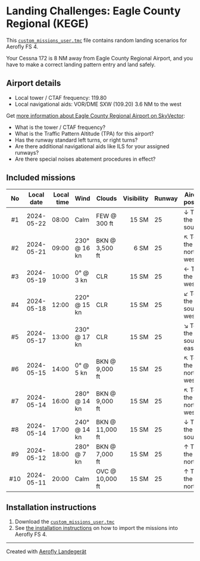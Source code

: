 # Landing Challenges: Eagle County Regional (KEGE)

This [`custom_missions_user.tmc`](./custom_missions_user.tmc) file contains random landing scenarios for Aerofly FS 4.

Your Cessna 172 is 8 NM away from Eagle County Regional Airport, and you have to make a correct landing pattern entry and land safely.

## Airport details

- Local tower / CTAF frequency: 119.80
- Local navigational aids: VOR/DME SXW (109.20) 3.6 NM to the west

Get [more information about Eagle County Regional Airport on SkyVector](https://skyvector.com/airport/KEGE):

- What is the tower / CTAF frequency?
- What is the Traffic Pattern Altitude (TPA) for this airport?
- Has the runway standard left turns, or right turns?
- Are there additional navigational aids like ILS for your assigned runways?
- Are there special noises abatement procedures in effect?

## Included missions

| No  | Local date | Local time | Wind         | Clouds          | Visibility | Runway | Aircraft position    |
| :-: | ---------- | ---------: | ------------ | --------------- | ---------: | ------ | -------------------- |
| #1  | 2024-05-22 |      08:00 | Calm         | FEW @ 300 ft    |      15 SM | 25     | ↓ To the south       |
| #2  | 2024-05-21 |      09:00 | 230° @ 16 kn | BKN @ 3,500 ft  |       6 SM | 25     | ↖ To the north-west |
| #3  | 2024-05-19 |      10:00 | 0° @ 3 kn    | CLR             |      15 SM | 25     | ← To the west        |
| #4  | 2024-05-18 |      12:00 | 220° @ 15 kn | CLR             |      15 SM | 25     | ↙ To the south-west |
| #5  | 2024-05-17 |      13:00 | 230° @ 17 kn | CLR             |      15 SM | 25     | ↘ To the south-east |
| #6  | 2024-05-15 |      14:00 | 0° @ 5 kn    | BKN @ 9,000 ft  |      15 SM | 25     | ↖ To the north-west |
| #7  | 2024-05-14 |      16:00 | 280° @ 14 kn | BKN @ 9,000 ft  |      15 SM | 25     | ↖ To the north-west |
| #8  | 2024-05-14 |      17:00 | 240° @ 14 kn | BKN @ 11,000 ft |      15 SM | 25     | ↓ To the south       |
| #9  | 2024-05-12 |      18:00 | 280° @ 7 kn  | BKN @ 7,000 ft  |      15 SM | 25     | ↑ To the north       |
| #10 | 2024-05-11 |      20:00 | Calm         | OVC @ 10,000 ft |      15 SM | 25     | ↑ To the north       |

## Installation instructions

1. Download the [`custom_missions_user.tmc`](./custom_missions_user.tmc)
2. See [the installation instructions](https://fboes.github.io/aerofly-missions/docs/generic-installation.html) on how to import the missions into Aerofly FS 4.

---

Created with [Aerofly Landegerät](https://github.com/fboes/aerofly-patterns)
